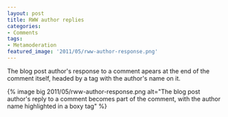 ```yaml
---
layout: post
title: RWW author replies
categories:
- Comments
tags:
- Metamoderation
featured_image: '2011/05/rww-author-response.png'
---
```

The blog post author's response to a comment apears at the end of the comment itself, headed by a tag with the author's name on it.

{% image big 2011/05/rww-author-response.png alt="The blog post author's reply to a comment becomes part of the comment, with the author name highlighted in a boxy tag" %}